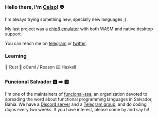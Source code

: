 ### Hello there, I'm [Celso](https://cel.so)! 👽

I'm always trying something new, specially new languages ;)

My last project was a [chip8 emulator](https://github.com/celsobonutti/xipe-oito) with both WASM and native desktop support.

You can reach me on [telegram](https://t.me/robertinhobaptista) or [twitter](https://twitter.com/celsobonutti).

### Learning
🦀 Rust
🐫 oCaml / Reason
⌨️ Haskell

### Funcional Salvador 🅰️ ➡️ 🅱️
I'm one of the maintainers of [funcional-ssa](https://github.com/funcional-ssa/), an organization devoted to spreading the word about functional programming languages in Salvador, Bahia.
We have a [Discord server](https://discord.gg/6VG5wsS) and a [Telegram group](https://t.me/joinchat/CdUFVRT_8ZNnV3Bu8IHrvQ), and do coding dojos every two weeks. If you have interest, please come by and say hi!
